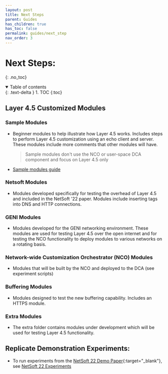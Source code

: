 ```yaml
---
layout: post
title: Next Steps
parent: Guides
has_children: true
has_toc: false
permalink: guides/next_step
nav_order: 3
---
```

# Next Steps:
{: .no_toc}
<details open markdown="block">
  <summary>
    Table of contents
  </summary>
  {: .text-delta }
1. TOC
{:toc}
</details>


## Layer 4.5 Customized Modules

### Sample Modules

 - Beginner modules to help illustrate how Layer 4.5 works.  Includes steps to perform Layer 4.5 customization using an echo client and server.  These modules include more comments that other modules will have.

    > Sample modules don't use the NCO or user-space DCA component and focus on Layer 4.5 only

 - [Sample modules guide]({{site.baseurl}}/guides/next_step/sample_module)

### Netsoft Modules

 - Modules developed specifically for testing the overhead of Layer 4.5 and included in the NetSoft '22 paper.  Modules include inserting tags into DNS and HTTP connections.

### GENI Modules

 - Modules developed for the GENI networking environment.  These modules are used for testing Layer 4.5 over the open internet and for testing the NCO functionality to deploy modules to various networks on a rotating basis.

### Network-wide Customization Orchestrator (NCO) Modules

 - Modules that will be built by the NCO and deployed to the DCA (see experiment scripts)

### Buffering Modules

 - Modules designed to test the new buffering capability.  Includes an HTTPS module.

### Extra Modules

 - The extra folder contains modules under development which will be used for testing Layer 4.5 functionality.

## Replicate Demonstration Experiments:
 
 - To run experiments from the [NetSoft 22 Demo Paper](https://ieeexplore.ieee.org/abstract/document/9844104){:target="_blank"}, see [NetSoft 22 Experiments]({{site.baseurl}}/guides/next_step/paper_exp)

